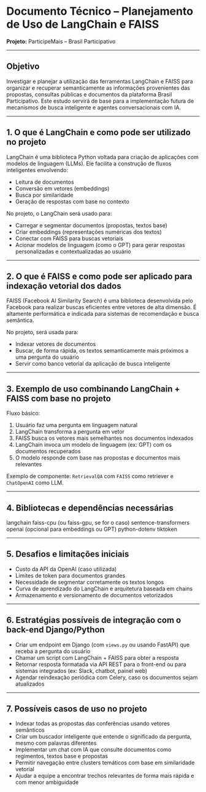 # Documento Técnico – Planejamento de Uso de LangChain e FAISS
**Projeto:** ParticipeMais – Brasil Participativo

---

## Objetivo

Investigar e planejar a utilização das ferramentas LangChain e FAISS para organizar e recuperar semanticamente as informações provenientes das propostas, consultas públicas e documentos da plataforma Brasil Participativo. Este estudo servirá de base para a implementação futura de mecanismos de busca inteligente e agentes conversacionais com IA.

---

## 1. O que é LangChain e como pode ser utilizado no projeto

LangChain é uma biblioteca Python voltada para criação de aplicações com modelos de linguagem (LLMs). Ele facilita a construção de fluxos inteligentes envolvendo:

- Leitura de documentos
- Conversão em vetores (embeddings)
- Busca por similaridade
- Geração de respostas com base no contexto

No projeto, o LangChain será usado para:

- Carregar e segmentar documentos (propostas, textos base)
- Criar embeddings (representações numéricas dos textos)
- Conectar com FAISS para buscas vetoriais
- Acionar modelos de linguagem (como o GPT) para gerar respostas personalizadas e contextualizadas ao usuário

---

## 2. O que é FAISS e como pode ser aplicado para indexação vetorial dos dados

FAISS (Facebook AI Similarity Search) é uma biblioteca desenvolvida pelo Facebook para realizar buscas eficientes entre vetores de alta dimensão. É altamente performática e indicada para sistemas de recomendação e busca semântica.

No projeto, será usada para:

- Indexar vetores de documentos
- Buscar, de forma rápida, os textos semanticamente mais próximos a uma pergunta do usuário
- Servir como banco vetorial da aplicação de busca inteligente

---

## 3. Exemplo de uso combinando LangChain + FAISS com base no projeto

Fluxo básico:

1. Usuário faz uma pergunta em linguagem natural
2. LangChain transforma a pergunta em vetor
3. FAISS busca os vetores mais semelhantes nos documentos indexados
4. LangChain invoca um modelo de linguagem (ex: GPT) com os documentos recuperados
5. O modelo responde com base nas propostas e documentos mais relevantes

Exemplo de componente: `RetrievalQA` com `FAISS` como retriever e `ChatOpenAI` como LLM.

---

## 4. Bibliotecas e dependências necessárias

langchain
faiss-cpu (ou faiss-gpu, se for o caso)
sentence-transformers
openai (opcional para embeddings ou GPT)
python-dotenv
tiktoken


---

## 5. Desafios e limitações iniciais

- Custo da API da OpenAI (caso utilizada)
- Limites de token para documentos grandes
- Necessidade de segmentar corretamente os textos longos
- Curva de aprendizado do LangChain e arquitetura baseada em chains
- Armazenamento e versionamento de documentos vetorizados

---

## 6. Estratégias possíveis de integração com o back-end Django/Python

- Criar um endpoint em Django (com `views.py` ou usando FastAPI) que receba a pergunta do usuário
- Chamar um script com LangChain + FAISS para obter a resposta
- Retornar resposta formatada via API REST para o front-end ou para sistemas integrados (ex: Slack, chatbot, painel web)
- Agendar reindexação periódica com Celery, caso os documentos sejam atualizados

---

## 7. Possíveis casos de uso no projeto

- Indexar todas as propostas das conferências usando vetores semânticos
- Criar um buscador inteligente que entende o significado da pergunta, mesmo com palavras diferentes
- Implementar um chat com IA que consulte documentos como regimentos, textos base e propostas
- Permitir navegação entre clusters temáticos com base em similaridade vetorial
- Ajudar a equipe a encontrar trechos relevantes de forma mais rápida e com menor ambiguidade
